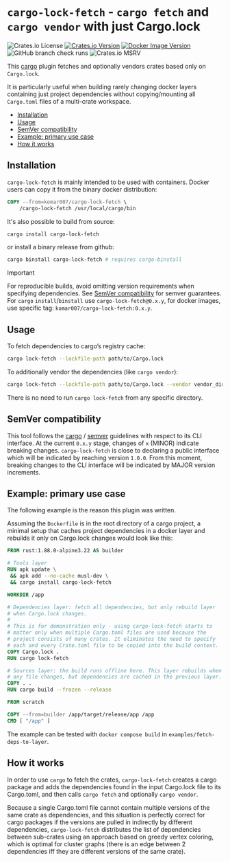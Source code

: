 # `cargo-lock-fetch` - `cargo fetch` and `cargo vendor` with just Cargo.lock

![Crates.io License](https://img.shields.io/crates/l/cargo-lock-fetch)
[![Crates.io Version](https://img.shields.io/crates/v/cargo-lock-fetch)](https://crates.io/crates/cargo-lock-fetch/)
[![Docker Image Version](https://img.shields.io/docker/v/komar007/cargo-lock-fetch?logo=docker&label=hub)](https://hub.docker.com/r/komar007/cargo-lock-fetch)
![GitHub branch check runs](https://img.shields.io/github/check-runs/komar007/cargo-lock-fetch/main)
![Crates.io MSRV](https://img.shields.io/crates/msrv/cargo-lock-fetch)

This [cargo](https://doc.rust-lang.org/cargo/) plugin fetches and optionally vendors crates based
only on `Cargo.lock`.

It is particularly useful when building rarely changing docker layers containing just project
dependencies without copying/mounting all `Cargo.toml` files of a multi-crate workspace.

<!--toc:start-->
- [Installation](#installation)
- [Usage](#usage)
- [SemVer compatibility](#semver-compatibility)
- [Example: primary use case](#example-primary-use-case)
- [How it works](#how-it-works)
<!--toc:end-->

## Installation

`cargo-lock-fetch` is mainly intended to be used with containers. Docker users can copy it from the
binary docker distribution:

``` dockerfile
COPY --from=komar007/cargo-lock-fetch \
    /cargo-lock-fetch /usr/local/cargo/bin
```

It's also possible to build from source:

``` sh
cargo install cargo-lock-fetch
```

or install a binary release from github:

``` sh
cargo binstall cargo-lock-fetch # requires cargo-binstall
```

> [!IMPORTANT]
> For reproducible builds, avoid omitting version requirements when specifying dependencies. See
> [SemVer compatibility](#semver-compatibility) for semver guarantees. For `cargo`
> `install`/`binstall` use `cargo-lock-fetch@0.x.y`, for docker images, use specific tag:
> `komar007/cargo-lock-fetch:0.x.y`.

## Usage

To fetch dependencies to cargo’s registry cache:

``` sh
cargo lock-fetch --lockfile-path path/to/Cargo.lock
```

To additionally vendor the dependencies (like `cargo vendor`):

``` sh
cargo lock-fetch --lockfile-path path/to/Cargo.lock --vendor vendor_dir/
```

There is no need to run `cargo lock-fetch` from any specific directory.

## SemVer compatibility

This tool follows the [cargo](https://doc.rust-lang.org/cargo/reference/semver.html) /
[semver](https://semver.org/) guidelines with respect to its CLI interface. At the current
`0.x.y` stage, changes of `x` (MINOR) indicate breaking changes. `cargo-lock-fetch` is close to
declaring a public interface which will be indicated by reaching version `1.0.0`. From this moment,
breaking changes to the CLI interface will be indicated by MAJOR version increments.

## Example: primary use case

The following example is the reason this plugin was written.

Assuming the `Dockerfile` is in the root directory of a cargo project, a minimal setup that caches
project dependencies in a docker layer and rebuilds it only on Cargo.lock changes would look like
this:

```dockerfile
FROM rust:1.88.0-alpine3.22 AS builder

# Tools layer
RUN apk update \
 && apk add --no-cache musl-dev \
 && cargo install cargo-lock-fetch

WORKDIR /app

# Dependencies layer: fetch all dependencies, but only rebuild layer
# when Cargo.lock changes.
#
# This is for demonstration only - using cargo-lock-fetch starts to
# matter only when multiple Cargo.toml files are used because the
# project consists of many crates. It eliminates the need to specify
# each and every Crate.toml file to be copied into the build context.
COPY Cargo.lock .
RUN cargo lock-fetch

# Sources layer: the build runs offline here. This layer rebuilds when
# any file changes, but dependencies are cached in the previous layer.
COPY . .
RUN cargo build --frozen --release

FROM scratch

COPY --from=builder /app/target/release/app /app
CMD [ "/app" ]
```

The example can be tested with `docker compose build` in `examples/fetch-deps-to-layer`.

## How it works

In order to use `cargo` to fetch the crates, `cargo-lock-fetch` creates a cargo package and adds the
dependencies found in the input Cargo.lock file to its Cargo.toml, and then calls `cargo fetch` and
optionally `cargo vendor`.

Because a single Cargo.toml file cannot contain multiple versions of the same crate as dependencies,
and this situation is perfectly correct for cargo packages if the versions are pulled in indirectly
by different dependencies, `cargo-lock-fetch` distributes the list of dependencies between
sub-crates using an approach based on greedy vertex coloring, which is optimal for cluster graphs
(there is an edge between 2 dependencies iff they are different versions of the same crate).
